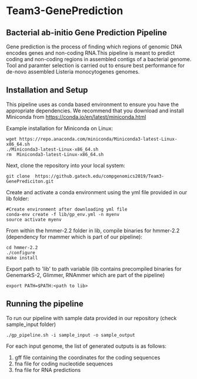 # Team3-GenePrediction

## Bacterial ab-initio Gene Prediction Pipeline

Gene prediction is the process of finding which regions of genomic DNA encodes genes and non-coding RNA.This pipeline is meant to predict coding and non-coding regions in assembled contigs of a bacterial genome. Tool and paramter selection is carried out to ensure best performance for de-novo assembled Listeria monocytogenes genomes.

## Installation and Setup 

This pipeline uses as conda based environment to ensure you have the appropriate dependencies. We recommend that you download and install Miniconda from https://conda.io/en/latest/miniconda.html

Example installation for Miniconda on Linux:
```
wget https://repo.anaconda.com/miniconda/Miniconda3-latest-Linux-x86_64.sh
./Miniconda3-latest-Linux-x86_64.sh
rm  Miniconda3-latest-Linux-x86_64.sh
```

Next, clone the repository into your local system:

```
git clone  https://github.gatech.edu/compgenomics2019/Team3-GenePrediciton.git
```

Create and activate a conda environment using the yml file provided in our lib folder:

```
#Create environment after downloading yml file
conda-env create -f lib/gp_env.yml -n myenv
source activate myenv
```

From within the hmmer-2.2 folder in lib, compile binaries for hmmer-2.2 (dependency for rnammer which is part of our pipeline):
```
cd hmmer-2.2
./configure
make install
```

Export path to 'lib' to path variable (lib contains precompiled binaries for GenemarkS-2, Glimmer, RNAmmer which are part of the pipeline)
```
export PATH=$PATH:<path to lib>
```

## Running the pipeline

To run our pipeline with sample data provided in our repository (check sample_input folder)

```
./gp_pipeline.sh -i sample_input -o sample_output
```

For each input genome, the list of generated outputs is as follows:
1. gff file containing the coordinates for the coding sequences
2. fna file for coding nucleotide sequences
3. fna file for RNA predictions

